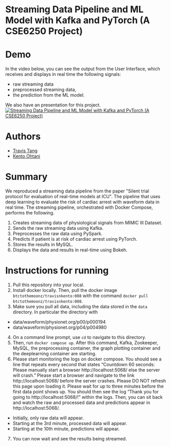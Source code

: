 Streaming Data Pipeline and ML Model with Kafka and PyTorch (A CSE6250 Project)
============

# Demo
In the video below, you can see the output from the User Interface, which receives and displays in real time the following signals:
- raw streaming data
- preprocessed streaming data, 
- the prediction from the ML model.

We also have an presentation for this project.
[![Streaming Data Pipeline and ML Model with Kafka and PyTorch (A CSE6250 Project)](https://img.youtube.com/vi/R6znyW2okTg/0.jpg)](https://youtu.be/R6znyW2okTg "Streaming Data Pipeline and ML Model with Kafka and PyTorch (A CSE6250 Project)")
# Authors
- [Travis Tang](https://www.linkedin.com/in/travistang)
- [Kento Ohtani](https://jp.linkedin.com/in/kento-ohtani-67385a148)
# Summary
We reproduced a streaming data pipeline from the paper "Silent trial protocol for evaluation of real-time models at ICU". The pipeline that uses deep learning to evaluate the risk of cardiac arrest with waveform data in real time. The streaming pipeline, orchestrated with Docker Compose, performs the following.
1. Creates streaming data of physiological signals from MIMIC III Dataset.
2. Sends the raw streaming data using Kafka.
3. Preprocesses the raw data using PySpark.
4. Predicts if patient is at risk of cardiac arrest using PyTorch.
5. Stores the results in MySQL.
6. Displays the data and results in real-time using Bokeh.

# Instructions for running
1. Pull this repository into your local.
2. Install docker locally. Then, pull the docker image `btctothemoonz/travisnkento:008` with the command `docker pull btctothemoonz/travisnkento:008`.
3. Make sure you pull all data, including the data stored in the `data` directory. In particular the directory with 
- data/waveform/physionet.org/p00/p000194
- data/waveform/physionet.org/p04/p004980
4. On a command line prompt, use `cd` to navigate to this directory.
5. Then, run `docker compose up`. After this command, Kafka, Zookeeper, MySQL, the preprocessing container, the graph plotting container and the deeplearning container are starting. 
6. Please start monitoring the logs on docker compose. You should see a line that repeats every second that states “Countdown 60 seconds: Please manually start a browser http://localhost:5068/ else the server will crash.” Please start a browser and navigate to the link http://localhost:5068/ before the server crashes. Please DO NOT refresh this page upon loading it. Please wait for up to three minutes before the first data point shows up.
You should then see the log “Thank you for going to http://localhost:5068/!” within the logs.
Then, you can sit back and watch the raw and processed data and predictions appear in http://localhost:5068/.
- Initially, only raw data will appear.
- Starting at the 3rd minute, processed data will appear.
- Starting at the 10th minute, predictions will appear.
7. You can now wait and see the results being streamed. 